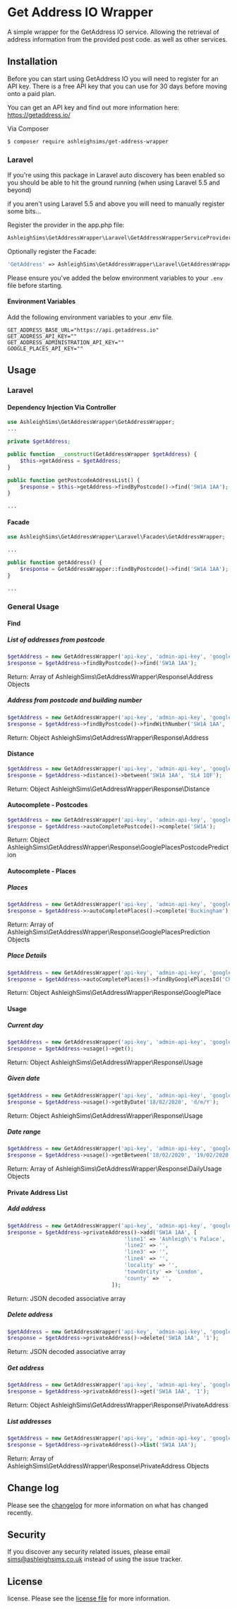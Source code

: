 # Get Address IO Wrapper

A simple wrapper for the GetAddress IO service. Allowing the retrieval of address information from the provided post code. as well as other services.

## Installation

Before you can start using GetAddress IO you will need to register for an API key. There is a free API key that you can use for 30 days before moving onto a paid plan.

You can get an API key and find out more information here: https://getaddress.io/

Via Composer

``` bash
$ composer require ashleighsims/get-address-wrapper
```

### Laravel

If you're using this package in Laravel auto discovery has been enabled so you should be able to hit the ground running (when using Laravel 5.5 and beyond)

if you aren't using Laravel 5.5 and above you will need to manually register some bits...

Register the provider in the app.php file:

```php
AshleighSims\GetAddressWrapper\Laravel\GetAddressWrapperServiceProvider::class
```

Optionally register the Facade:

```php
'GetAddress' => AshleighSims\GetAddressWrapper\Laravel\GetAddressWrapperServiceProvider::class
```

Please ensure you've added the below environment variables to your `.env` file before starting.

#### Environment Variables
Add the following environment variables to your .env file.

```dotenv
GET_ADDRESS_BASE_URL="https://api.getaddress.io"
GET_ADDRESS_API_KEY=""
GET_ADDRESS_ADMINISTRATION_API_KEY=""
GOOGLE_PLACES_API_KEY=""
```

## Usage

### Laravel 

#### Dependency Injection Via Controller
```php
use AshleighSims\GetAddressWrapper\GetAddressWrapper;
...

private $getAddress;

public function __construct(GetAddressWrapper $getAddress) {
    $this->getAddress = $getAddress;
}

public function getPostcodeAddressList() {
    $response = $this->getAddress->findByPostcode()->find('SW1A 1AA');
}

...
```

#### Facade
```php
use AshleighSims\GetAddressWrapper\Laravel\Facades\GetAddressWrapper;

...

public function getAddress() {
    $response = GetAddressWrapper::findByPostcode()->find('SW1A 1AA');
}

...
```

### General Usage

#### Find

##### List of addresses from postcode

```php
$getAddress = new GetAddressWrapper('api-key', 'admin-api-key', 'google-places-api-key', 'https://api.getAddress.io');
$response = $getAddress->findByPostcode()->find('SW1A 1AA');
```

Return: Array of AshleighSims\GetAddressWrapper\Response\Address Objects

##### Address from postcode and building number

```php
$getAddress = new GetAddressWrapper('api-key', 'admin-api-key', 'google-places-api-key', 'https://api.getAddress.io');
$response = $getAddress->findByPostcode()->findWithNumber('SW1A 1AA', 'Buckingham Palace');
```

Return: Object AshleighSims\GetAddressWrapper\Response\Address

#### Distance

```php
$getAddress = new GetAddressWrapper('api-key', 'admin-api-key', 'google-places-api-key', 'https://api.getAddress.io');
$response = $getAddress->distance()->between('SW1A 1AA', 'SL4 1QF');
```

Return: Object AshleighSims\GetAddressWrapper\Response\Distance

#### Autocomplete - Postcodes

```php
$getAddress = new GetAddressWrapper('api-key', 'admin-api-key', 'google-places-api-key', 'https://api.getAddress.io');
$response = $getAddress->autoCompletePostcode()->complete('SW1A');
```

Return: Object AshleighSims\GetAddressWrapper\Response\GooglePlacesPostcodePrediction

#### Autocomplete - Places

##### Places

```php
$getAddress = new GetAddressWrapper('api-key', 'admin-api-key', 'google-places-api-key', 'https://api.getAddress.io');
$response = $getAddress->>autoCompletePlaces()->complete('Buckingham');
```

Return: Array of AshleighSims\GetAddressWrapper\Response\GooglePlacesPrediction Objects

##### Place Details

```php
$getAddress = new GetAddressWrapper('api-key', 'admin-api-key', 'google-places-api-key', 'https://api.getAddress.io');
$response = $getAddress->autoCompletePlaces()->findByGooglePlacesId('ChIJtV5bzSAFdkgRpwLZFPWrJgo');
```

Return: Object AshleighSims\GetAddressWrapper\Response\GooglePlace

#### Usage

##### Current day

```php
$getAddress = new GetAddressWrapper('api-key', 'admin-api-key', 'google-places-api-key', 'https://api.getAddress.io');
$response = $getAddress->usage()->get();
```

Return: Object AshleighSims\GetAddressWrapper\Response\Usage

##### Given date

```php
$getAddress = new GetAddressWrapper('api-key', 'admin-api-key', 'google-places-api-key', 'https://api.getAddress.io');
$response = $getAddress->usage()->getByDate('18/02/2020', 'd/m/Y');
```

Return: Object AshleighSims\GetAddressWrapper\Response\Usage

##### Date range

```php
$getAddress = new GetAddressWrapper('api-key', 'admin-api-key', 'google-places-api-key', 'https://api.getAddress.io');
$response = $getAddress->usage()->getBetween('18/02/2020', '19/02/2020', 'd/m/Y');
```

Return: Array of AshleighSims\GetAddressWrapper\Response\DailyUsage Objects

#### Private Address List

##### Add address

```php
$getAddress = new GetAddressWrapper('api-key', 'admin-api-key', 'google-places-api-key', 'https://api.getAddress.io');
$response = $getAddress->privateAddress()->add('SW1A 1AA', [
                                     'line1' => 'Ashleigh\'s Palace',
                                     'line2' => '',
                                     'line3' => '',
                                     'line4' => '',
                                     'locality' => '',
                                     'townOrCity' => 'London',
                                     'county' => '',
                                 ]);
```

Return: JSON decoded associative array

##### Delete address

```php
$getAddress = new GetAddressWrapper('api-key', 'admin-api-key', 'google-places-api-key', 'https://api.getAddress.io');
$response = $getAddress->privateAddress()->delete('SW1A 1AA', '1');
```

Return: JSON decoded associative array

##### Get address

```php
$getAddress = new GetAddressWrapper('api-key', 'admin-api-key', 'google-places-api-key', 'https://api.getAddress.io');
$response = $getAddress->privateAddress()->get('SW1A 1AA', '1');
```

Return: Object AshleighSims\GetAddressWrapper\Response\PrivateAddress

##### List addresses

```php
$getAddress = new GetAddressWrapper('api-key', 'admin-api-key', 'google-places-api-key', 'https://api.getAddress.io');
$response = $getAddress->privateAddress()->list('SW1A 1AA');
```

Return: Array of AshleighSims\GetAddressWrapper\Response\PrivateAddress Objects

## Change log

Please see the [changelog](CHANGELOG.md) for more information on what has changed recently.

## Security

If you discover any security related issues, please email sims@ashleighsims.co.uk instead of using the issue tracker.

## License

license. Please see the [license file](LICENSE.md) for more information.
